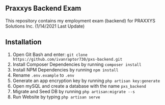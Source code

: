 ## Praxxys Backend Exam

This repository contains my employment exam (backend) for PRAXXYS Solutions Inc. (1/14/2021 Last Update)

## Installation
<ol>
    <li>Open Git Bash and enter: <code>git clone https://github.com/ivanraptor730/pxs-backend.git</code></li>
    <li>Install Composer Dependencies by running <code>composer install</code></li>
    <li>Install NPM Dependencies by running <code>npm install</code></li>
    <li>Rename <code>.env.example</code> to <code>.env</code></li>
    <li>Generate an app encryption key by running <code>php artisan key:generate</code></li>
    <li>Open mySQL and create a database with the name <code>pxs_backend</code></li>
    <li>Migrate and Seed DB by running <code>php artisan:migrate --s</code></li>
    <li>Run Website by typing <code>php artisan serve</code></li>
</ol>